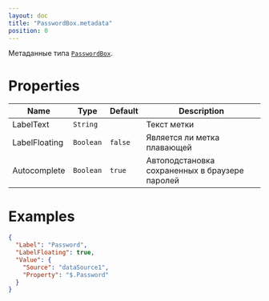 ```yaml
---
layout: doc
title: "PasswordBox.metadata"
position: 0
---
```


Метаданные типа [`PasswordBox`](../).

# Properties

Name|Type|Default|Description
----|----|-------|-----------
LabelText|`String`||Текст метки
LabelFloating|`Boolean`|`false`|Является ли метка плавающей
Autocomplete|`Boolean`|`true`|Автоподстановка сохраненных в браузере паролей

# Examples

```json
{
  "Label": "Password",
  "LabelFloating": true,
  "Value": {
    "Source": "dataSource1",
    "Property": "$.Password"
  }
}
```
